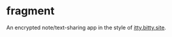 # fragment

An encrypted note/text-sharing app in the style of [itty.bitty.site](https://itty.bitty.site/).
